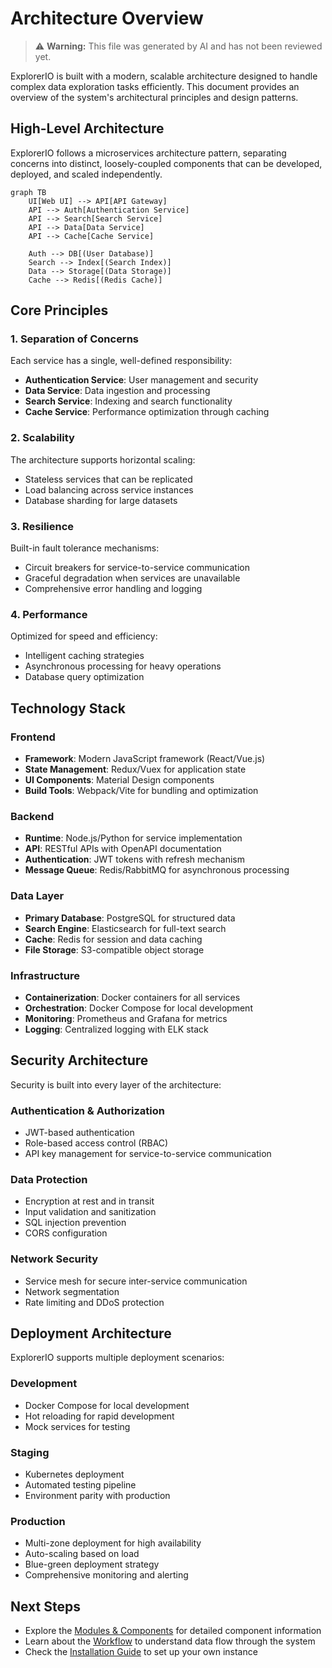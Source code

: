 # Architecture Overview

> ⚠️ **Warning:** This file was generated by AI and has not been reviewed yet.

ExplorerIO is built with a modern, scalable architecture designed to handle complex data exploration tasks efficiently. This document provides an overview of the system's architectural principles and design patterns.

## High-Level Architecture

ExplorerIO follows a microservices architecture pattern, separating concerns into distinct, loosely-coupled components that can be developed, deployed, and scaled independently.

```mermaid
graph TB
    UI[Web UI] --> API[API Gateway]
    API --> Auth[Authentication Service]
    API --> Search[Search Service]
    API --> Data[Data Service]
    API --> Cache[Cache Service]
    
    Auth --> DB[(User Database)]
    Search --> Index[(Search Index)]
    Data --> Storage[(Data Storage)]
    Cache --> Redis[(Redis Cache)]
```

## Core Principles

### 1. Separation of Concerns
Each service has a single, well-defined responsibility:
- **Authentication Service**: User management and security
- **Data Service**: Data ingestion and processing
- **Search Service**: Indexing and search functionality
- **Cache Service**: Performance optimization through caching

### 2. Scalability
The architecture supports horizontal scaling:
- Stateless services that can be replicated
- Load balancing across service instances
- Database sharding for large datasets

### 3. Resilience
Built-in fault tolerance mechanisms:
- Circuit breakers for service-to-service communication
- Graceful degradation when services are unavailable
- Comprehensive error handling and logging

### 4. Performance
Optimized for speed and efficiency:
- Intelligent caching strategies
- Asynchronous processing for heavy operations
- Database query optimization

## Technology Stack

### Frontend
- **Framework**: Modern JavaScript framework (React/Vue.js)
- **State Management**: Redux/Vuex for application state
- **UI Components**: Material Design components
- **Build Tools**: Webpack/Vite for bundling and optimization

### Backend
- **Runtime**: Node.js/Python for service implementation
- **API**: RESTful APIs with OpenAPI documentation
- **Authentication**: JWT tokens with refresh mechanism
- **Message Queue**: Redis/RabbitMQ for asynchronous processing

### Data Layer
- **Primary Database**: PostgreSQL for structured data
- **Search Engine**: Elasticsearch for full-text search
- **Cache**: Redis for session and data caching
- **File Storage**: S3-compatible object storage

### Infrastructure
- **Containerization**: Docker containers for all services
- **Orchestration**: Docker Compose for local development
- **Monitoring**: Prometheus and Grafana for metrics
- **Logging**: Centralized logging with ELK stack

## Security Architecture

Security is built into every layer of the architecture:

### Authentication & Authorization
- JWT-based authentication
- Role-based access control (RBAC)
- API key management for service-to-service communication

### Data Protection
- Encryption at rest and in transit
- Input validation and sanitization
- SQL injection prevention
- CORS configuration

### Network Security
- Service mesh for secure inter-service communication
- Network segmentation
- Rate limiting and DDoS protection

## Deployment Architecture

ExplorerIO supports multiple deployment scenarios:

### Development
- Docker Compose for local development
- Hot reloading for rapid development
- Mock services for testing

### Staging
- Kubernetes deployment
- Automated testing pipeline
- Environment parity with production

### Production
- Multi-zone deployment for high availability
- Auto-scaling based on load
- Blue-green deployment strategy
- Comprehensive monitoring and alerting

## Next Steps

- Explore the [Modules & Components](modules-and-components.md) for detailed component information
- Learn about the [Workflow](workflow.md) to understand data flow through the system
- Check the [Installation Guide](../installation/docker-compose.md) to set up your own instance
